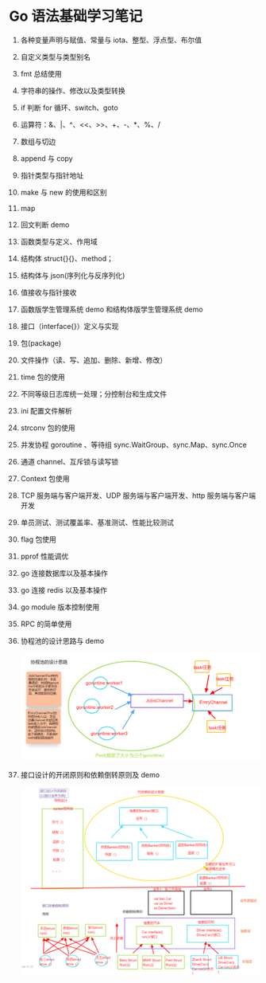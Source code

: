 # Go 语法基础学习笔记

1. 各种变量声明与赋值、常量与 iota、整型、浮点型、布尔值

2. 自定义类型与类型别名

3. fmt 总结使用

4. 字符串的操作、修改以及类型转换

5. if 判断 for 循环、switch、goto

6. 运算符：&、|、^、<<、>>、+、-、\*、%、/

7. 数组与切边

8. append 与 copy

9. 指针类型与指针地址

10. make 与 new 的使用和区别

11. map

12. 回文判断 demo

13. 函数类型与定义、作用域

14. 结构体 struct{}{}、method；

15. 结构体与 json(序列化与反序列化)

16. 值接收与指针接收

17. 函数版学生管理系统 demo 和结构体版学生管理系统 demo

18. 接口（interface{}）定义与实现

19. 包(package)

20. 文件操作（读、写、追加、删除、新增、修改）

21. time 包的使用

22. 不同等级日志库统一处理；分控制台和生成文件

23. ini 配置文件解析

24. strconv 包的使用

25. 并发协程 goroutine 、等待组 sync.WaitGroup、sync.Map、sync.Once

26. 通道 channel、互斥锁与读写锁

27. Context 包使用

28. TCP 服务端与客户端开发、UDP 服务端与客户端开发、http 服务端与客户端开发

29. 单员测试、测试覆盖率、基准测试、性能比较测试

30. flag 包使用

31. pprof 性能调优

32. go 连接数据库以及基本操作

33. go 连接 redis 以及基本操作

34. go module 版本控制使用

35. RPC 的简单使用

36. 协程池的设计思路与 demo

    ![image-20200603214104658](images/image-20200603214104658.png)

37. 接口设计的开闭原则和依赖倒转原则及 demo


    ![image-20200630211758004](images/image-20200630211758004.png)
